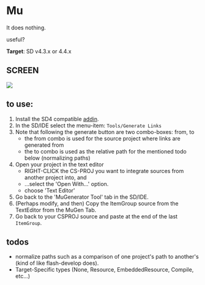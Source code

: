 ﻿# Mu

It does nothing.

useful?

**Target**: SD v4.3.x or 4.4.x

## SCREEN

![](https://raw.github.com/tfoxo/System.Cor3/master/Source-ICSharpCode/Mu/build/mu-crop.png)

## to use:

1. Install the SD4 compatible [addin](https://github.com/tfoxo/System.Cor3/releases/download/pdfcat-20131106/mu.sdaddin).
2. In the SD/IDE select the menu-item: `Tools/Generate Links`
3. Note that following the generate button are two combo-boxes: from, to
    - the from combo is used for the source project where links are generated from
    - the to combo is used as the relative path for the mentioned todo below (normalizing paths)
4. Open your project in the text editor
    - RIGHT-CLICK the CS-PROJ you want to integrate sources from another project into, and
    - ...select the 'Open With...' option.
    - choose 'Text Editor'
5. Go back to the 'MuGenerator Tool' tab in the SD/IDE.
6. (Perhaps modify, and then) Copy the ItemGroup source from the TextEditor from the MuGen Tab.
7. Go back to your CSPROJ source and paste at the end of the last `ItemGroup`.

## todos

- normalize paths such as a comparison of one project's path to another's (kind of like flash-develop does).
- Target-Specific types (None, Resource, EmbeddedResource, Compile, etc...)
